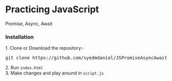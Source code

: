 # Practicing JavaScript 
Promise, Async, Await

<h3>Installation </h3>
1. Clone or Download the repository:-
<pre>git clone https://github.com/syedmdanial/JSPromiseAsyncAwait.git</pre>
2. Run <code>index.html</code>
<br />
3. Make changes and play around in <code>script.js</code>
